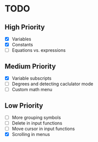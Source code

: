 # TODO
## High Priority
- [x] Variables
- [x] Constants
- [ ] Equations vs. expressions

## Medium Priority
- [x] Variable subscripts
- [ ] Degrees and detecting caclulator mode
- [ ] Custom math menu

## Low Priority
- [ ] More grouping symbols
- [ ] Delete in input functions
- [ ] Move cursor in input functions
- [x] Scrolling in menus
